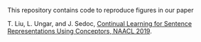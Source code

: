 This repository contains code to reproduce figures in our paper 

T. Liu, L. Ungar, and J. Sedoc, [Continual Learning for Sentence Representations Using Conceptors, NAACL 2019](https://drive.google.com/file/d/10E3g8CpeVdOw3ybN5pRHP7NdV-yIZWhZ/view).

